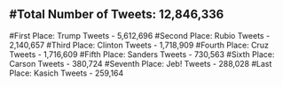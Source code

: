 #Total Number of Tweets: 12,846,336 
---
#First Place: Trump Tweets - 5,612,696
#Second Place: Rubio Tweets - 2,140,657
#Third Place: Clinton Tweets - 1,718,909
#Fourth Place: Cruz Tweets - 1,716,609
#Fifth Place: Sanders Tweets - 730,563
#Sixth Place: Carson Tweets - 380,724
#Seventh Place: Jeb! Tweets - 288,028
#Last Place: Kasich Tweets - 259,164
